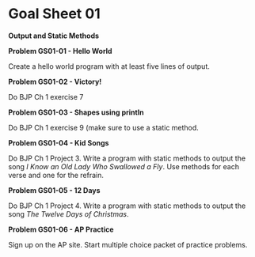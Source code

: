 # Goal Sheet 01

**Output and Static Methods**

**Problem GS01-01 - Hello World**

Create a hello world program with at least five lines of output.

**Problem GS01-02 - Victory!**

Do BJP Ch 1 exercise 7

**Problem GS01-03 - Shapes using println**

Do BJP Ch 1 exercise 9 (make sure to use a static method.

**Problem GS01-04 - Kid Songs**

Do BJP Ch 1 Project 3.  Write a program with static methods to output the song *I Know an Old Lady Who Swallowed a Fly*.  Use methods for each verse and one for the refrain.

**Problem GS01-05 - 12 Days**

Do BJP Ch 1 Project 4.  Write a program with static methods to output the song *The Twelve Days of Christmas*.

**Problem GS01-06 - AP Practice**

Sign up on the AP site.  Start multiple choice packet of practice problems.

